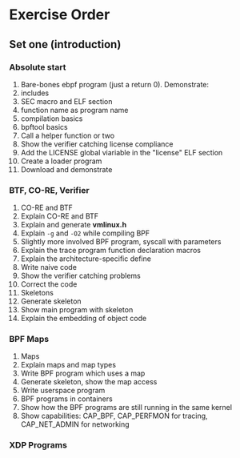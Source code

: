 # Exercise Order

## Set one (introduction)

### Absolute start

1. Bare-bones ebpf program (just a return 0). Demonstrate:
  1. includes
  1. SEC macro and ELF section
  1. function name as program name
  1. compilation basics
  1. bpftool basics
2. Call a helper function or two
  1. Show the verifier catching license compliance
  1. Add the LICENSE global viariable in the "license" ELF section
3. Create a loader program
  1. Download and demonstrate

### BTF, CO-RE, Verifier

1. CO-RE and BTF
  1. Explain CO-RE and BTF
  1. Explain and generate **vmlinux.h**
  1. Explain `-g` and `-O2` while compiling BPF
2. Slightly more involved BPF program, syscall with parameters
  1. Explain the trace program function declaration macros
  1. Explain the architecture-specific define
  1. Write naive code
  1. Show the verifier catching problems
  1. Correct the code
3. Skeletons
  1. Generate skeleton
  1. Show main program with skeleton
  1. Explain the embedding of object code

### BPF Maps

1. Maps
  1. Explain maps and map types
  1. Write BPF program which uses a map
  1. Generate skeleton, show the map access
  1. Write userspace program
2. BPF programs in containers
  1. Show how the BPF programs are still running in the same kernel
  1. Show capabilities: CAP_BPF, CAP_PERFMON for tracing, CAP_NET_ADMIN for networking

### XDP Programs

